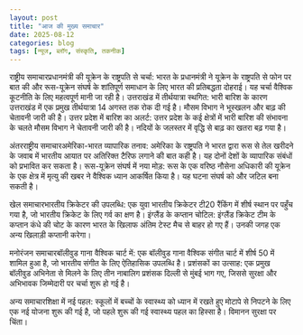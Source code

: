 ```yaml
---
layout: post
title: "आज की मुख्य समाचार"
date: 2025-08-12
categories: blog 
tags: [न्यूज, ब्लॉग, संस्कृति, तकनीक] 
---
```

राष्ट्रीय समाचारप्रधानमंत्री की यूक्रेन के राष्ट्रपति से चर्चा: भारत के प्रधानमंत्री ने यूक्रेन के राष्ट्रपति से फोन पर बात की और रूस-यूक्रेन संघर्ष के शांतिपूर्ण समाधान के लिए भारत की प्रतिबद्धता दोहराई। यह चर्चा वैश्विक कूटनीति के लिए महत्वपूर्ण मानी जा रही है।
उत्तराखंड में तीर्थयात्रा स्थगित: भारी बारिश के कारण उत्तराखंड में एक प्रमुख तीर्थयात्रा 14 अगस्त तक रोक दी गई है। मौसम विभाग ने भूस्खलन और बाढ़ की चेतावनी जारी की है।
उत्तर प्रदेश में बारिश का अलर्ट: उत्तर प्रदेश के कई क्षेत्रों में भारी बारिश की संभावना के चलते मौसम विभाग ने चेतावनी जारी की है। नदियों के जलस्तर में वृद्धि से बाढ़ का खतरा बढ़ गया है।

अंतरराष्ट्रीय समाचारअमेरिका-भारत व्यापारिक तनाव: अमेरिका के राष्ट्रपति ने भारत द्वारा रूस से तेल खरीदने के जवाब में भारतीय आयात पर अतिरिक्त टैरिफ लगाने की बात कही है। यह दोनों देशों के व्यापारिक संबंधों को प्रभावित कर सकता है।
रूस-यूक्रेन संघर्ष में नया मोड़: रूस के एक वरिष्ठ नौसेना अधिकारी की यूक्रेन के एक क्षेत्र में मृत्यु की खबर ने वैश्विक ध्यान आकर्षित किया है। यह घटना संघर्ष को और जटिल बना सकती है।

खेल समाचारभारतीय क्रिकेटर की उपलब्धि: एक युवा भारतीय क्रिकेटर टी20 रैंकिंग में शीर्ष स्थान पर पहुँच गया है, जो भारतीय क्रिकेट के लिए गर्व का क्षण है।
इंग्लैंड के कप्तान चोटिल: इंग्लैंड क्रिकेट टीम के कप्तान कंधे की चोट के कारण भारत के खिलाफ अंतिम टेस्ट मैच से बाहर हो गए हैं। उनकी जगह एक अन्य खिलाड़ी कप्तानी करेगा।

मनोरंजन समाचारबॉलीवुड गाना वैश्विक चार्ट में: एक बॉलीवुड गाना वैश्विक संगीत चार्ट में शीर्ष 50 में शामिल हुआ है, जो भारतीय संगीत के लिए ऐतिहासिक उपलब्धि है।
प्रशंसकों का उत्साह: एक प्रमुख बॉलीवुड अभिनेता से मिलने के लिए तीन नाबालिग प्रशंसक दिल्ली से मुंबई भाग गए, जिससे सुरक्षा और अभिभावक जिम्मेदारी पर चर्चा शुरू हो गई है।

अन्य समाचारशिक्षा में नई पहल: स्कूलों में बच्चों के स्वास्थ्य को ध्यान में रखते हुए मोटापे से निपटने के लिए एक नई योजना शुरू की गई है, जो पहले शुरू की गई स्वास्थ्य पहल का हिस्सा है।
विमानन सुरक्षा पर चिंता।
